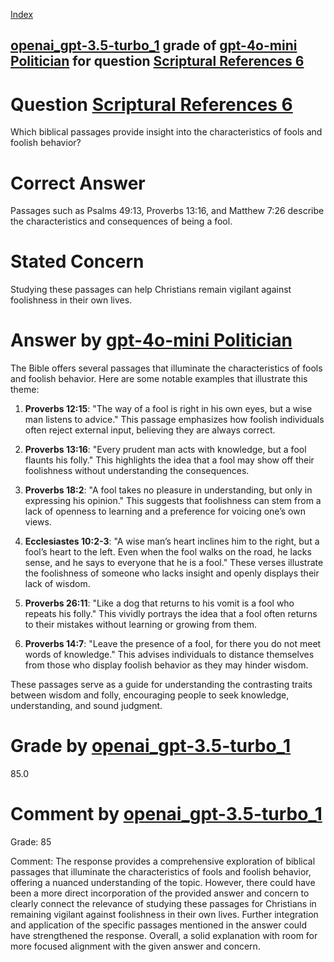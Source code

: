 
[Index](../../../../index.md)
## [openai_gpt-3.5-turbo_1](../../../grading_models/openai_gpt-3.5-turbo_1.md) grade of [gpt-4o-mini Politician](../../../answering_models/gpt-4o-mini_Politician.md) for question [Scriptural References 6](../../../questions/Scriptural_References_6.md)

# Question [Scriptural References 6](../../../questions/Scriptural_References_6.md)
Which biblical passages provide insight into the characteristics of fools and foolish behavior?

# Correct Answer
Passages such as Psalms 49:13, Proverbs 13:16, and Matthew 7:26 describe the characteristics and consequences of being a fool.

# Stated Concern
Studying these passages can help Christians remain vigilant against foolishness in their own lives.

# Answer by [gpt-4o-mini Politician](../../../answering_models/gpt-4o-mini_Politician.md)
The Bible offers several passages that illuminate the characteristics of fools and foolish behavior. Here are some notable examples that illustrate this theme:

1. **Proverbs 12:15**: "The way of a fool is right in his own eyes, but a wise man listens to advice." This passage emphasizes how foolish individuals often reject external input, believing they are always correct.

2. **Proverbs 13:16**: "Every prudent man acts with knowledge, but a fool flaunts his folly." This highlights the idea that a fool may show off their foolishness without understanding the consequences.

3. **Proverbs 18:2**: "A fool takes no pleasure in understanding, but only in expressing his opinion." This suggests that foolishness can stem from a lack of openness to learning and a preference for voicing one’s own views.

4. **Ecclesiastes 10:2-3**: "A wise man’s heart inclines him to the right, but a fool’s heart to the left. Even when the fool walks on the road, he lacks sense, and he says to everyone that he is a fool." These verses illustrate the foolishness of someone who lacks insight and openly displays their lack of wisdom.

5. **Proverbs 26:11**: "Like a dog that returns to his vomit is a fool who repeats his folly." This vividly portrays the idea that a fool often returns to their mistakes without learning or growing from them.

6. **Proverbs 14:7**: "Leave the presence of a fool, for there you do not meet words of knowledge." This advises individuals to distance themselves from those who display foolish behavior as they may hinder wisdom.

These passages serve as a guide for understanding the contrasting traits between wisdom and folly, encouraging people to seek knowledge, understanding, and sound judgment.

# Grade by [openai_gpt-3.5-turbo_1](../../../grading_models/openai_gpt-3.5-turbo_1.md)
85.0

# Comment by [openai_gpt-3.5-turbo_1](../../../grading_models/openai_gpt-3.5-turbo_1.md)
Grade: 85

Comment: The response provides a comprehensive exploration of biblical passages that illuminate the characteristics of fools and foolish behavior, offering a nuanced understanding of the topic. However, there could have been a more direct incorporation of the provided answer and concern to clearly connect the relevance of studying these passages for Christians in remaining vigilant against foolishness in their own lives. Further integration and application of the specific passages mentioned in the answer could have strengthened the response. Overall, a solid explanation with room for more focused alignment with the given answer and concern.
